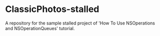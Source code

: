 ClassicPhotos-stalled
=====================

A repository for the sample stalled project of 'How To Use NSOperations and NSOperationQueues' tutorial.
